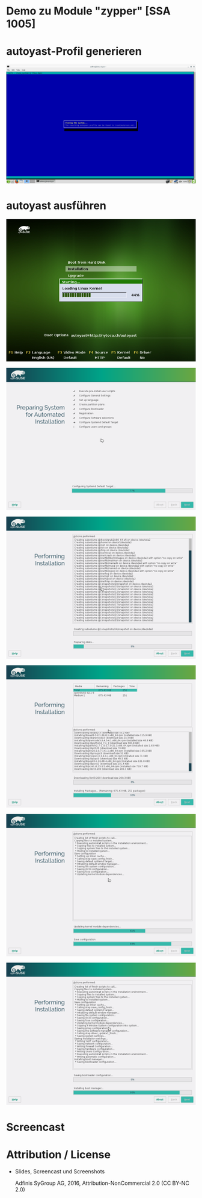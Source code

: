 # Demo zu Module "zypper" [SSA 1005]

# autoyast-Profil generieren

![Bild 1](pics_2/demo1.png)

# autoyast ausführen

![Bild 2](pics_2/demo2.png)

![Bild 3](pics_2/demo3.png)

![Bild 4](pics_2/demo4.png)

![Bild 5](pics_2/demo5.png)

![Bild 6](pics_2/demo6.png)

![Bild 7](pics_2/demo7.png)

# Screencast

# Attribution / License

* Slides, Screencast und Screenshots

  Adfinis SyGroup AG, 2016, Attribution-NonCommercial 2.0 (CC BY-NC 2.0)

